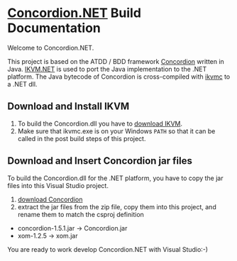 # [Concordion.NET](http://www.concordion.org/dotnet/) Build Documentation

Welcome to Concordion.NET.

This project is based on the ATDD / BDD framework [Concordion](http://www.concordion.org/) written in Java. [IKVM.NET](http://www.ikvm.net/) is used to port the Java implementation to the .NET platform. The Java bytecode of Concordion is cross-compiled with [ikvmc](https://sourceforge.net/p/ikvm/wiki/Ikvmc/) to a .NET dll.

## Download and Install IKVM

1. To build the Concordion.dll you have to [download IKVM](http://weblog.ikvm.net/).
2. Make sure that ikvmc.exe is on your Windows `PATH` so that it can be called in the post build steps of this project.

## Download and Insert Concordion jar files

To build the Concordion.dll for the .NET platform, you have to copy the jar files into this Visual Studio project.

1. [download Concordion](http://concordion.org/Download.html)
2. extract the jar files from the zip file, copy them into this project, and rename them to match the csproj definition
  * concordion-1.5.1.jar -> Concordion.jar
  * xom-1.2.5 -> xom.jar

You are ready to work develop Concordion.NET with Visual Studio:-)